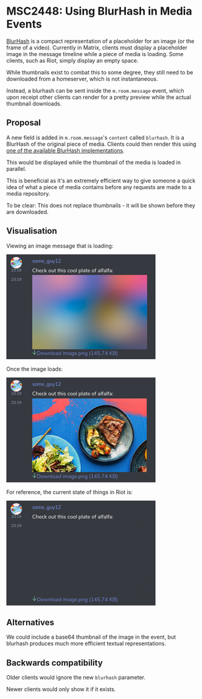 # MSC2448: Using BlurHash in Media Events

[BlurHash](https://blurha.sh) is a compact representation of a placeholder
for an image (or the frame of a video). Currently in Matrix, clients must
display a placeholder image in the message timeline while a piece of media is
loading. Some clients, such as Riot, simply display an empty space.

While thumbnails exist to combat this to some degree, they still need to be
downloaded from a homeserver, which is not instantaneous.

Instead, a blurhash can be sent inside the `m.room.message` event, which upon
receipt other clients can render for a pretty preview while the actual
thumbnail downloads.

## Proposal

A new field is added in `m.room.message`'s `content` called `blurhash`. It
is a BlurHash of the original piece of media. Clients could then render this
using [one of the available BlurHash
implementations](https://github.com/woltapp/blurhash).

This would be displayed while the thumbnail of the media is loaded in parallel.

This is beneficial as it's an extremely efficient way to give someone a quick
idea of what a piece of media contains before any requests are made to a
media repository.

To be clear: This does not replace thumbnails - it will be shown before they
are downloaded.

## Visualisation

Viewing an image message that is loading:

![blurhashed preview](images/2448-blurhash.png)

Once the image loads:

![the image has loaded](images/2448-loaded-image.png)

For reference, the current state of things in Riot is:

![boo, sad](images/2448-current-state.png)

## Alternatives

We could include a base64 thumbnail of the image in the event, but blurhash
produces much more efficient textual representations.

## Backwards compatibility

Older clients would ignore the new `blurhash` parameter.

Newer clients would only show it if it exists.
